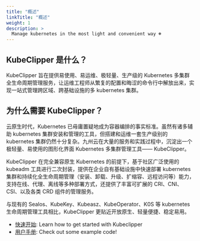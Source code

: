```yaml
---
title: "概述"
linkTitle: "概述"
weight: 1
description: >
  Manage kubernetes in the most light and convenient way ☸️
---
```


## KubeClipper 是什么？
KubeClipper 旨在提供易使用、易运维、极轻量、生产级的 Kubernetes 多集群全生命周期管理服务，让运维工程师从繁复的配置和晦涩的命令行中解放出来，实现一站式管理跨区域、跨基础设施的多 kubernetes 集群。

## 为什么需要 KubeClipper？

云原生时代，Kubernetes 已毋庸置疑地成为容器编排的事实标准。虽然有诸多辅助 kubernetes 集群安装和管理的工具，但搭建和运维一套生产级别的 kubernetes 集群仍然十分复杂。九州云在大量的服务和实践过程中，沉淀出一个极轻量、易使用的图形化界面 Kubernetes 多集群管理工具—— KubeClipper。

KubeClipper 在完全兼容原生 Kubernetes 的前提下，基于社区广泛使用的 kubeadm 工具进行二次封装，提供在企业自有基础设施中快速部署 kubernetes 集群和持续化全生命周期管理（安装、卸载、升级、扩缩容、远程访问等）能力，支持在线、代理、离线等多种部署方式，还提供了丰富可扩展的 CRI、CNI、CSI、以及各类 CRD 组件的管理服务。

与现有的 Sealos、KubeKey、Kubeasz、KubeOperator、K0S 等 kubernetes 生命周期管理工具相比，KubeClipper 更贴近开放原生、轻量便捷、稳定易用。

* [快速开始](/docs/getting-started/): Learn how to get started with Kubeclipper
* [用户手册](/docs/tutorials): Check out some example code!

